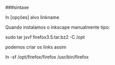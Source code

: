 ###sintaxe

ln [opções] alvo linkname

Quando instalamos o inkscape manualmente tipo:

sudo tar jxvf firefox3.5.tar.bz2 -C /opt

podemos criar os links assim

ln -sf /opt/firefox/firefox /usr/bin/firefox

 